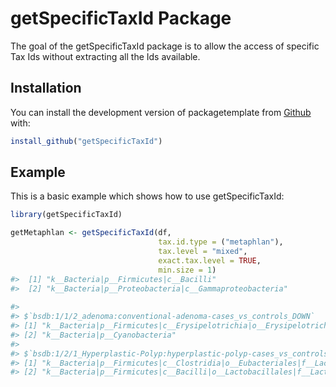 
<!-- README.md is generated from README.Rmd. Please edit that file -->

# getSpecificTaxId Package

<!-- badges: start -->
<!-- badges: end -->

The goal of the getSpecificTaxId package is to allow the access of specific Tax Ids without extracting all the Ids available.
## Installation

You can install the development version of packagetemplate from
[Github](https://github.com) with:

``` r
install_github("getSpecificTaxId")
```

## Example

This is a basic example which shows how to use getSpecificTaxId:

``` r
library(getSpecificTaxId)

getMetaphlan <- getSpecificTaxId(df,
                                 tax.id.type = ("metaphlan"),
                                 tax.level = "mixed",
                                 exact.tax.level = TRUE,
                                 min.size = 1)
#>  [1] "k__Bacteria|p__Firmicutes|c__Bacilli"                                                                                        
#>  [2] "k__Bacteria|p__Proteobacteria|c__Gammaproteobacteria"                                                                        
                                                          
#> 
#> $`bsdb:1/1/2_adenoma:conventional-adenoma-cases_vs_controls_DOWN`
#> [1] "k__Bacteria|p__Firmicutes|c__Erysipelotrichia|o__Erysipelotrichales|f__Coprobacillaceae|g__Coprobacillus"
#> [2] "k__Bacteria|p__Cyanobacteria"                                                                            
#> 
#> $`bsdb:1/2/1_Hyperplastic-Polyp:hyperplastic-polyp-cases_vs_controls_UP`
#> [1] "k__Bacteria|p__Firmicutes|c__Clostridia|o__Eubacteriales|f__Lachnospiraceae|g__Anaerostipes"                                 
#> [2] "k__Bacteria|p__Firmicutes|c__Bacilli|o__Lactobacillales|f__Lactobacillaceae|g__Lacticaseibacillus|s__Lacticaseibacillus zeae"
```
